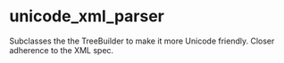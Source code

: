 unicode_xml_parser
==================

Subclasses the the TreeBuilder to make it more Unicode friendly. Closer adherence to the XML spec.